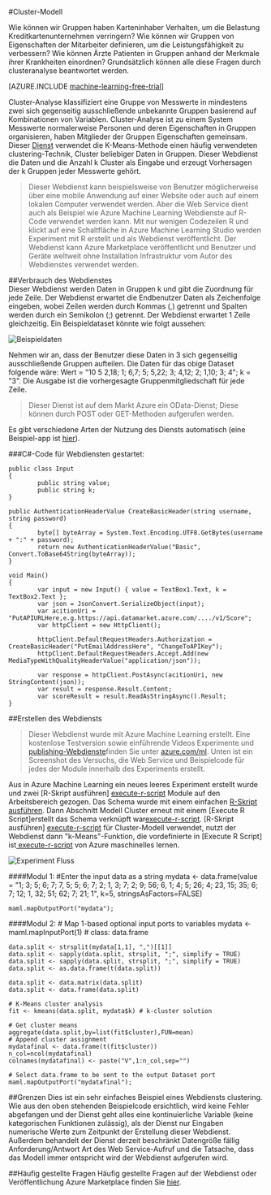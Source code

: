 <properties 
    pageTitle="Cluster-Modell | Microsoft Azure" 
    description="Cluster-Modell" 
    services="machine-learning" 
    documentationCenter="" 
    authors="FrancescaLazzeri" 
    manager="jhubbard" 
    editor="cgronlun"/>

<tags 
    ms.service="machine-learning" 
    ms.workload="data-services" 
    ms.tgt_pltfrm="na" 
    ms.devlang="na" 
    ms.topic="article" 
    ms.date="10/17/2016" 
    ms.author="lazzeri"/> 


#<a name="cluster-model"></a>Cluster-Modell    

Wie können wir Gruppen haben Karteninhaber Verhalten, um die Belastung Kreditkartenunternehmen verringern? Wie können wir Gruppen von Eigenschaften der Mitarbeiter definieren, um die Leistungsfähigkeit zu verbessern? Wie können Ärzte Patienten in Gruppen anhand der Merkmale ihrer Krankheiten einordnen? Grundsätzlich können alle diese Fragen durch clusteranalyse beantwortet werden.   


[AZURE.INCLUDE [machine-learning-free-trial](../../includes/machine-learning-free-trial.md)] 
   
Cluster-Analyse klassifiziert eine Gruppe von Messwerte in mindestens zwei sich gegenseitig ausschließende unbekannte Gruppen basierend auf Kombinationen von Variablen. Cluster-Analyse ist zu einem System Messwerte normalerweise Personen und deren Eigenschaften in Gruppen organisieren, haben Mitglieder der Gruppen Eigenschaften gemeinsam. Dieser [Dienst](https://datamarket.azure.com/dataset/aml_labs/k_cluster_model) verwendet die K-Means-Methode einen häufig verwendeten clustering-Technik, Cluster beliebiger Daten in Gruppen. Dieser Webdienst die Daten und die Anzahl k Cluster als Eingabe und erzeugt Vorhersagen der k Gruppen jeder Messwerte gehört. 

>Dieser Webdienst kann beispielsweise von Benutzer möglicherweise über eine mobile Anwendung auf einer Website oder auch auf einem lokalen Computer verwendet werden. Aber die Web Service dient auch als Beispiel wie Azure Machine Learning Webdienste auf R-Code verwendet werden kann. Mit nur wenigen Codezeilen R und klickt auf eine Schaltfläche in Azure Machine Learning Studio werden Experiment mit R erstellt und als Webdienst veröffentlicht. Der Webdienst kann Azure Marketplace veröffentlicht und Benutzer und Geräte weltweit ohne Installation Infrastruktur vom Autor des Webdienstes verwendet werden.  

##<a name="consumption-of-web-service"></a>Verbrauch des Webdienstes   
Dieser Webdienst werden Daten in Gruppen k und gibt die Zuordnung für jede Zeile. Der Webdienst erwartet die Endbenutzer Daten als Zeichenfolge eingeben, wobei Zeilen werden durch Kommas (,) getrennt und Spalten werden durch ein Semikolon (;) getrennt. Der Webdienst erwartet 1 Zeile gleichzeitig. Ein Beispieldataset könnte wie folgt aussehen:

![Beispieldaten][1]

Nehmen wir an, dass der Benutzer diese Daten in 3 sich gegenseitig ausschließende Gruppen aufteilen. Die Daten für das obige Dataset folgende wäre: Wert = "10 5 2,18; 1; 6,7; 5; 5,22; 3; 4,12; 2; 1,10; 3; 4"; k = "3". Die Ausgabe ist die vorhergesagte Gruppenmitgliedschaft für jede Zeile.

>Dieser Dienst ist auf dem Markt Azure ein OData-Dienst; Diese können durch POST oder GET-Methoden aufgerufen werden. 

Es gibt verschiedene Arten der Nutzung des Diensts automatisch (eine Beispiel-app ist [hier](http://microsoftazuremachinelearning.azurewebsites.net/ClusterModel.aspx )).

###<a name="starting-c-code-for-web-service-consumption"></a>C#-Code für Webdiensten gestartet:

    public class Input
    {
            public string value;
            public string k;
    }
    
    public AuthenticationHeaderValue CreateBasicHeader(string username, string password)
    {
            byte[] byteArray = System.Text.Encoding.UTF8.GetBytes(username + ":" + password);
            return new AuthenticationHeaderValue("Basic", Convert.ToBase64String(byteArray));
    }
    
    void Main()
    {
            var input = new Input() { value = TextBox1.Text, k = TextBox2.Text };
            var json = JsonConvert.SerializeObject(input);
            var acitionUri = "PutAPIURLHere,e.g.https://api.datamarket.azure.com/..../v1/Score";
            var httpClient = new HttpClient();
    
            httpClient.DefaultRequestHeaders.Authorization = CreateBasicHeader("PutEmailAddressHere", "ChangeToAPIKey");
            httpClient.DefaultRequestHeaders.Accept.Add(new MediaTypeWithQualityHeaderValue("application/json"));
    
            var response = httpClient.PostAsync(acitionUri, new StringContent(json));
            var result = response.Result.Content;
            var scoreResult = result.ReadAsStringAsync().Result;
    }




##<a name="creation-of-web-service"></a>Erstellen des Webdiensts  
>Dieser Webdienst wurde mit Azure Machine Learning erstellt. Eine kostenlose Testversion sowie einführende Videos Experimente und [publishing-Webdienste](machine-learning-publish-a-machine-learning-web-service.md)finden Sie unter [azure.com/ml](http://azure.com/ml). Unten ist ein Screenshot des Versuchs, die Web Service und Beispielcode für jedes der Module innerhalb des Experiments erstellt.

Aus in Azure Machine Learning ein neues leeres Experiment erstellt wurde und zwei [R-Skript ausführen] [ execute-r-script] Module auf den Arbeitsbereich gezogen. Das Schema wurde mit einem einfachen [R-Skript ausführen][execute-r-script]. Dann Abschnitt Modell Cluster erneut mit einem [Execute R Script]erstellt das Schema verknüpft war[execute-r-script]. [R-Skript ausführen] [ execute-r-script] für Cluster-Modell verwendet, nutzt der Webdienst dann "k-Means"-Funktion, die vordefinierte in [Execute R Script] ist[ execute-r-script] von Azure maschinelles lernen.    
   

     
![Experiment Fluss][3]

####<a name="module-1"></a>Modul 1: 
    #Enter the input data as a string 
    mydata <- data.frame(value = "1; 3; 5; 6; 7; 7, 5; 5; 6; 7; 2; 1, 3; 7; 2; 9; 56; 6, 1; 4; 5; 26; 4; 23, 15; 35; 6; 7; 12; 1, 32; 51; 62; 7; 21; 1", k=5, stringsAsFactors=FALSE)
    
    maml.mapOutputPort("mydata");     
    

####<a name="module-2"></a>Modul 2:
    # Map 1-based optional input ports to variables
    mydata <- maml.mapInputPort(1) # class: data.frame

    data.split <- strsplit(mydata[1,1], ",")[[1]]
    data.split <- sapply(data.split, strsplit, ";", simplify = TRUE)
    data.split <- sapply(data.split, strsplit, ";", simplify = TRUE)
    data.split <- as.data.frame(t(data.split))

    data.split <- data.matrix(data.split)
    data.split <- data.frame(data.split)

    # K-Means cluster analysis
    fit <- kmeans(data.split, mydata$k) # k-cluster solution

    # Get cluster means 
    aggregate(data.split,by=list(fit$cluster),FUN=mean)
    # Append cluster assignment
    mydatafinal <- data.frame(t(fit$cluster))
    n_col=ncol(mydatafinal)
    colnames(mydatafinal) <- paste("V",1:n_col,sep="")

    # Select data.frame to be sent to the output Dataset port
    maml.mapOutputPort("mydatafinal");
   
 
##<a name="limitations"></a>Grenzen
Dies ist ein sehr einfaches Beispiel eines Webdiensts clustering. Wie aus den oben stehenden Beispielcode ersichtlich, wird keine Fehler abgefangen und der Dienst geht alles eine kontinuierliche Variable (keine kategorischen Funktionen zulässig), als der Dienst nur Eingaben numerische Werte zum Zeitpunkt der Erstellung dieser Webdienst. Außerdem behandelt der Dienst derzeit beschränkt Datengröße fällig Anforderung/Antwort Art des Web Service-Aufruf und die Tatsache, dass das Modell immer entspricht wird der Webdienst aufgerufen wird. 

##<a name="faq"></a>Häufig gestellte Fragen
Häufig gestellte Fragen auf der Webdienst oder Veröffentlichung Azure Marketplace finden Sie [hier](machine-learning-marketplace-faq.md).

[1]: ./media/machine-learning-r-csharp-cluster-model/cluster-img1.png
[2]: ./media/machine-learning-r-csharp-cluster-model/cluster-img2.png
[3]: ./media/machine-learning-r-csharp-cluster-model/cluster-img3.png


<!-- Module References -->
[execute-r-script]: https://msdn.microsoft.com/library/azure/30806023-392b-42e0-94d6-6b775a6e0fd5/
 
